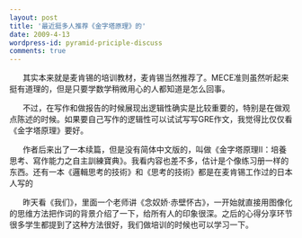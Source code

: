 ```yaml
---
layout: post
title: '最近挺多人推荐《金字塔原理》的'
date: 2009-4-13
wordpress-id: pyramid-priciple-discuss
comments: true
---
```

<p>&#160;&#160;&#160;&#160;&#160; 其实本来就是麦肯锡的培训教材，麦肯锡当然推荐了。MECE准则虽然听起来挺有道理的，但是只要学数学稍微用心的人都知道是怎么回事。 </p>  <p>&#160;&#160;&#160;&#160;&#160; 不过，在写作和做报告的时候展现出逻辑性确实是比较重要的，特别是在做观点陈述的时候。如果要自己写作的逻辑性可以试试写写GRE作文，我觉得比仅仅看《金字塔原理》要好。 </p>  <p>&#160;&#160;&#160;&#160;&#160; 作者后来出了一本续篇，但是没有简体中文版的，叫做《金字塔原理Ⅱ：培養思考、寫作能力之自主訓練寶典》。我看内容也差不多，估计是个像练习册一样的东西。还有一本《邏輯思考的技術》和《思考的技術》都是在麦肯锡工作过的日本人写的 </p>  <p>&#160;&#160;&#160;&#160;&#160; 昨天看《我们》，里面一个老师讲《念奴娇·赤壁怀古》，一开始就直接用图像化的思维方法把作词的背景介绍了一下，给所有人的印象很深。之后的心得分享环节很多学生都提到了这种方法很好，我们做培训的时候也可以学习一下。</p>
